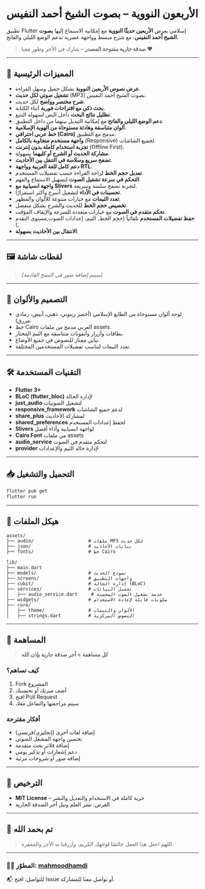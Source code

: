 # الأربعون النووية – بصوت الشيخ أحمد النفيس

تطبيق Flutter إسلامي يعرض **الأربعين حديثًا النووية** مع إمكانية الاستماع إليها **بصوت الشيخ أحمد النفيس**، مع شرح مبسط وواجهة عصرية تدعم الوضع الليلي والفاتح.

> **صدقة جارية مفتوحة المصدر** – شارك في الأجر وطور معنا ❤️

---

## 🚀 المميزات الرئيسية

- **عرض نصوص الأربعين النووية** بشكل جميل وسهل القراءة.
- **تشغيل صوتي لكل حديث** (MP3) بصوت الشيخ أحمد النفيس.
- **شرح مختصر وواضح** لكل حديث.
- **بحث ذكي مع اقتراحات فورية** أثناء الكتابة.
- **تظليل نتائج البحث** داخل النص لسهولة التتبع.
- **دعم الوضع الليلي والفاتح** مع إمكانية التبديل بينهما من داخل التطبيق.
- **ألوان متناسقة وهادئة مستوحاة من الهوية الإسلامية.**
- **خط عربي احترافي (Cairo)** مدمج مع التطبيق.
- **واجهة مستخدم متجاوبة بالكامل** (Responsive) لجميع الشاشات.
- **تجربة استخدام كاملة بدون إنترنت** (Offline First).
- **مشاركة الحديث أو الشرح أو كليهما** بسهولة.
- **تصفح سريع وسلاسة في التنقل بين الأحاديث.**
- **دعم كامل للغة العربية وواجهة RTL.**
- **تعديل حجم الخط** لراحة القراءة حسب تفضيلات المستخدم.
- **التحكم في سرعة تشغيل الصوت** لتسهيل الاستماع والفهم.
- **واجهة انسيابية مع Slivers** لتجربة تصفح سلسة وسريعة.
- **تحسينات في الأداء** لتشغيل أسرع وأكثر استقرارًا.
- **تعدد الثيمات** مع خيارات متنوعة للألوان والمظهر.
- **تخصيص حجم الخط** للحديث والشرح بشكل منفصل.
- **تحكم متقدم في الصوت** مع خيارات متعددة للسرعة والإيقاف المؤقت.
- **حفظ تفضيلات المستخدم** تلقائياً (حجم الخط، الثيم، إعدادات الصوت,مستوى التقدم ).
- **الانتقال بين الأحاديث بسهولة**.

---

## 🖼️ لقطات شاشة

> *(سيتم إضافة صور في النسخ القادمة)*

---

## 🎨 التصميم والألوان

- لوحة ألوان مستوحاة من الطابع الإسلامي (أخضر زيتوني، ذهبي، أبيض، رمادي مزرق).
- خط Cairo العربي مدمج من ملفات assets.
- بطاقات وأزرار وأيقونات متناسقة مع الثيم المختار.
- تباين ممتاز للنصوص في جميع الأوضاع.
- تعدد الثيمات لتناسب تفضيلات المستخدمين المختلفة.

---

## 🛠️ التقنيات المستخدمة

- **Flutter 3+**
- **BLoC (flutter_bloc)** لإدارة الحالة
- **just_audio** لتشغيل الصوتيات
- **responsive_framework** لدعم جميع الشاشات
- **share_plus** لمشاركة الأحاديث
- **shared_preferences** لحفظ إعدادات المستخدم
- **Slivers** لواجهة انسيابية وأداء أفضل
- **Cairo Font** من ملفات assets
- **audio_service** لتحكم متقدم في الصوت
- **provider** لإدارة حالة الثيم والإعدادات

---

## 📥 التحميل والتشغيل

```bash
flutter pub get
flutter run
```

---

## 📁 هيكل الملفات

```text
assets/
├── audio/                    # ملفات MP3 لكل حديث
├── json/                     # بيانات الأحاديث
├── fonts/                    # خط Cairo

lib/
├── main.dart
├── models/                   # نموذج الحديث
├── screens/                  # واجهات التطبيق
├── cubit/                    # إدارة الحالة (BLoC)
├── services/                 # تحميل البيانات
│   ├── audio_service.dart     # خدمة تشغيل الصوت المحسنة
├── widgets/                  # مكونات قابلة لإعادة الاستخدام
├── core/
│   ├── theme/                # الألوان والثيمات
│   ├── strings.dart          # النصوص المركزية
```

---

## 🤝 المساهمة

> **كل مساهمة = أجر صدقة جارية بإذن الله**

### كيف تساهم؟

1. Fork المشروع
2. أضف ميزتك أو تحسينك
3. افتح Pull Request
4. سيتم مراجعتها والتفاعل معك

### أفكار مقترحة

- إضافة لغات أخرى (إنجليزي/فرنسي)
- تحسين واجهة المشغل الصوتي
- إضافة فلاتر بحث متقدمة
- دعم إشعارات أو تذكير يومي
- إضافة صور أو شروحات مرئية

---

## 📄 الترخيص

- **MIT License** – حرية كاملة في الاستخدام والتعديل والنشر
- الغرض: نشر العلم ونيل أجر الصدقة الجارية

---

## 🌙 تم بحمد الله

> اللهم اجعل هذا العمل خالصًا لوجهك الكريم، وارزقنا به الأجر والمغفرة.

---

### 🧑‍💻 المطوّر: [mahmoodhamdi](https://github.com/mahmoodhamdi)

📬 للتواصل: افتح Issue أو تواصل معنا للمشاركة.
